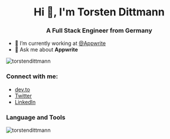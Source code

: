 <h1 align="center">Hi 👋, I'm Torsten Dittmann</h1>
<h3 align="center">A Full Stack Engineer from Germany</h3>


- 🔭 I’m currently working at [@Appwrite](https://github.com/appwrite)
- 💬 Ask me about **Appwrite**

![torstendittmann](https://github-readme-stats.vercel.app/api?username=torstendittmann&show_icons=true&theme=tokyonight)

### Connect with me:

- [dev.to](https://dev.to/torstendittmann)
- [Twitter](https://twitter.com/dittmanntorsten)
- [LinkedIn](https://linkedin.com/in/torstendittmann)

### Language and Tools

![torstendittmann](https://github-readme-stats.vercel.app/api/top-langs/?username=torstendittmann&layout=compact&theme=tokyonight)

